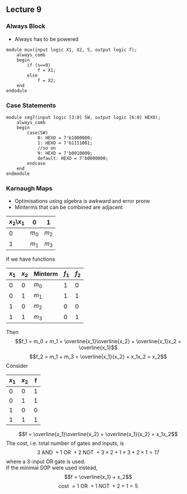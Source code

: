 ## Lecture 9

### Always Block
- Always has to be powered
```
module mux(input logic X1, X2, S, output logic f);
	always_comb
	begin
		if (s==0)
			f = X1;
		else
			f = X2;
	end
endodule
```

### Case Statements
```
module seg7(input logic [3:0] SW, output logic [6:0] HEXO);
	always_comb
	begin
		case(SW)
			0: HEXO = 7'b1000000;
			1: HEXO = 7'b1111001;
			//so on
			9: HEXO = 7'b0010000;
			default: HEXO = 7'b0000000;
		endcase
	end
endmodule
```

### Karnaugh Maps
- Optimisations using algebra is awkward and error prone
- Minterms that can be combined are adjacent

| $x_2$\\$x_1$ | 0 | 1 |
| --- | --- | --- |
| 0 | $m_0$ | $m_2$ |
| 1 | $m_1$ | $m_3$ |

If we have functions

| $x_1$ | $x_2$ | Minterm | $f_1$ | $f_2$ |
| --- | --- | --- | --- | --- |
| 0 | 0 | $m_0$ | 1 | 0 |
| 0 | 1 | $m_1$ | 1 | 1 |
| 1 | 0 | $m_2$ | 0 | 0 |
| 1 | 1 | $m_3$ | 0 | 1 |

Then $$f_1 = m_0 + m_1 = \overline{x_1}\overline{x_2} + \overline{x_1}x_2 = \overline{x_1}$$
$$f_2 = m_1 + m_3 = \overline{x_1}{x_2} + x_1x_2 = x_2$$
Consider

| $x_1$ | $x_2$ | f |
| --- | --- | --- |
| 0 | 0 | 1 |
| 0 | 1 | 1 |
| 1 | 0 | 0 |
| 1 | 1 | 1 |

$$f = \overline{x_1}\overline{x_2} + \overline{x_1}{x_2} + x_1x_2$$
The cost, i.e. total number of gates and inputs, is
$$3 \text{ AND } + 1 \text { OR } + 2 \text{ NOT } + 3 \times 2 + 1 \times 3 + 2 \times 1 = 17$$
where a 3-input OR gate is used.  
If the minimal SOP were used instead,
$$f = \overline{x_1} + x_2$$
$$\text{cost } = 1 \text{ OR } + 1 \text{ NOT } + 2 + 1 = 5$$
